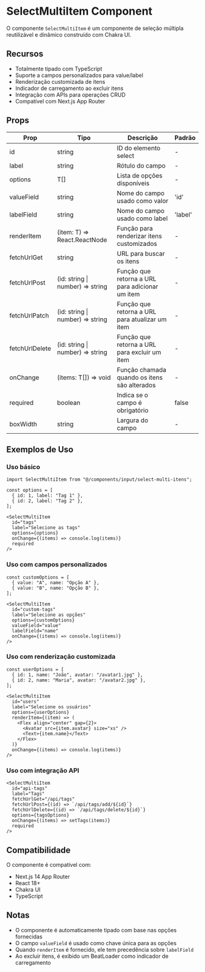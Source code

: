 # SelectMultiItem Component

O componente `SelectMultiItem` é um componente de seleção múltipla reutilizável e dinâmico construído com Chakra UI.

## Recursos

- Totalmente tipado com TypeScript
- Suporte a campos personalizados para value/label
- Renderização customizada de itens
- Indicador de carregamento ao excluir itens
- Integração com APIs para operações CRUD
- Compatível com Next.js App Router

## Props

| Prop | Tipo | Descrição | Padrão |
|------|------|-----------|--------|
| id | string | ID do elemento select | - |
| label | string | Rótulo do campo | - |
| options | T[] | Lista de opções disponíveis | - |
| valueField | string | Nome do campo usado como valor | 'id' |
| labelField | string | Nome do campo usado como label | 'label' |
| renderItem | (item: T) => React.ReactNode | Função para renderizar itens customizados | - |
| fetchUrlGet | string | URL para buscar os itens | - |
| fetchUrlPost | (id: string \| number) => string | Função que retorna a URL para adicionar um item | - |
| fetchUrlPatch | (id: string \| number) => string | Função que retorna a URL para atualizar um item | - |
| fetchUrlDelete | (id: string \| number) => string | Função que retorna a URL para excluir um item | - |
| onChange | (items: T[]) => void | Função chamada quando os itens são alterados | - |
| required | boolean | Indica se o campo é obrigatório | false |
| boxWidth | string | Largura do campo | - |

## Exemplos de Uso

### Uso básico

```tsx
import SelectMultiItem from "@/components/input/select-multi-itens";

const options = [
  { id: 1, label: "Tag 1" },
  { id: 2, label: "Tag 2" },
];

<SelectMultiItem
  id="tags"
  label="Selecione as tags"
  options={options}
  onChange={(items) => console.log(items)}
  required
/>
```

### Uso com campos personalizados

```tsx
const customOptions = [
  { value: "A", name: "Opção A" },
  { value: "B", name: "Opção B" },
];

<SelectMultiItem
  id="custom-tags"
  label="Selecione as opções"
  options={customOptions}
  valueField="value"
  labelField="name"
  onChange={(items) => console.log(items)}
/>
```

### Uso com renderização customizada

```tsx
const userOptions = [
  { id: 1, name: "João", avatar: "/avatar1.jpg" },
  { id: 2, name: "Maria", avatar: "/avatar2.jpg" },
];

<SelectMultiItem
  id="users"
  label="Selecione os usuários"
  options={userOptions}
  renderItem={(item) => (
    <Flex align="center" gap={2}>
      <Avatar src={item.avatar} size="xs" />
      <Text>{item.name}</Text>
    </Flex>
  )}
  onChange={(items) => console.log(items)}
/>
```

### Uso com integração API

```tsx
<SelectMultiItem
  id="api-tags"
  label="Tags"
  fetchUrlGet="/api/tags"
  fetchUrlPost={(id) => `/api/tags/add/${id}`}
  fetchUrlDelete={(id) => `/api/tags/delete/${id}`}
  options={tagsOptions}
  onChange={(items) => setTags(items)}
  required
/>
```

## Compatibilidade

O componente é compatível com:
- Next.js 14 App Router
- React 18+
- Chakra UI
- TypeScript

## Notas

- O componente é automaticamente tipado com base nas opções fornecidas
- O campo `valueField` é usado como chave única para as opções
- Quando `renderItem` é fornecido, ele tem precedência sobre `labelField`
- Ao excluir itens, é exibido um BeatLoader como indicador de carregamento
